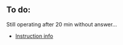 ## To do:
Still operating after 20 min without answer...
* [Instruction info](https://huggingface.co/tiiuae/falcon-7b-instruct)
